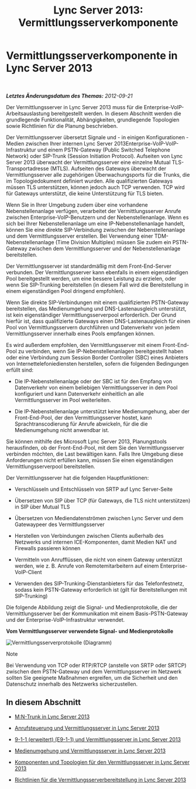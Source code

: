 ﻿---
title: 'Lync Server 2013: Vermittlungsserverkomponente'
TOCTitle: Vermittlungsserverkomponente
ms:assetid: 5b19edef-4a54-43c9-aa12-5643b8108355
ms:mtpsurl: https://technet.microsoft.com/de-de/library/Gg398399(v=OCS.15)
ms:contentKeyID: 49294113
ms.date: 05/19/2016
mtps_version: v=OCS.15
ms.translationtype: HT
---

# Vermittlungsserverkomponente in Lync Server 2013

 

_**Letztes Änderungsdatum des Themas:** 2012-09-21_

Der Vermittlungsserver in Lync Server 2013 muss für die Enterprise-VoIP-Arbeitsauslastung bereitgestellt werden. In diesem Abschnitt werden die grundlegende Funktionalität, Abhängigkeiten, grundlegende Topologien sowie Richtlinien für die Planung beschrieben.

Der Vermittlungsserver übersetzt Signale und - in einigen Konfigurationen - Medien zwischen Ihrer internen Lync Server 2013Enterprise-VoIP-VoIP-Infrastruktur und einem PSTN-Gateway (Public Switched Telephone Network) oder SIP-Trunk (Session Initiation Protocol). Aufseiten von Lync Server 2013 überwacht der Vermittlungsserver eine einzelne Mutual TLS-Transportadresse (MTLS). Aufseiten des Gateways überwacht der Vermittlungsserver alle zugehörigen Überwachungsports für die Trunks, die im Topologiedokument definiert wurden. Alle qualifizierten Gateways müssen TLS unterstützen, können jedoch auch TCP verwenden. TCP wird für Gateways unterstützt, die keine Unterstützung für TLS bieten.

Wenn Sie in Ihrer Umgebung zudem über eine vorhandene Nebenstellenanlage verfügen, verarbeitet der Vermittlungsserver Anrufe zwischen Enterprise-VoIP-Benutzern und der Nebenstellenanlage. Wenn es sich bei Ihrer Nebenstellenanlage um eine IP-Nebenstellenanlage handelt, können Sie eine direkte SIP-Verbindung zwischen der Nebenstellenanlage und dem Vermittlungsserver erstellen. Bei Verwendung einer TDM-Nebenstellenanlage (Time Division Multiplex) müssen Sie zudem ein PSTN-Gateway zwischen dem Vermittlungsserver und der Nebenstellenanlage bereitstellen.

Der Vermittlungsserver ist standardmäßig mit dem Front-End-Server verbunden. Der Vermittlungsserver kann ebenfalls in einem eigenständigen Pool bereitgestellt werden, um eine bessere Leistung zu erzielen, oder wenn Sie SIP-Trunking bereitstellen (in diesem Fall wird die Bereitstellung in einem eigenständigen Pool dringend empfohlen).

Wenn Sie direkte SIP-Verbindungen mit einem qualifizierten PSTN-Gateway bereitstellen, das Medienumgehung und DNS-Lastenausgleich unterstützt, ist kein eigenständiger Vermittlungsserverpool erforderlich. Der Grund hierfür ist, dass qualifizierte Gateways einen DNS-Lastenausgleich für einen Pool von Vermittlungsservern durchführen und Datenverkehr von jedem Vermittlungsserver innerhalb eines Pools empfangen können.

Es wird außerdem empfohlen, den Vermittlungsserver mit einem Front-End-Pool zu verbinden, wenn Sie IP-Nebenstellenanlagen bereitgestellt haben oder eine Verbindung zum Session Border Controller (SBC) eines Anbieters von Internettelefoniediensten herstellen, sofern die folgenden Bedingungen erfüllt sind:

  - Die IP-Nebenstellenanlage oder der SBC ist für den Empfang von Datenverkehr von einem beliebigen Vermittlungsserver in dem Pool konfiguriert und kann Datenverkehr einheitlich an alle Vermittlungsserver im Pool weiterleiten.

  - Die IP-Nebenstellenanlage unterstützt keine Medienumgehung, aber der Front-End-Pool, der den Vermittlungsserver hostet, kann Sprachtranscodierung für Anrufe abwickeln, für die die Medienumgehung nicht anwendbar ist.

Sie können mithilfe des Microsoft Lync Server 2013, Planungstools herausfinden, ob der Front-End-Pool, mit dem Sie den Vermittlungsserver verbinden möchten, die Last bewältigen kann. Falls Ihre Umgebung diese Anforderungen nicht erfüllen kann, müssen Sie einen eigenständigen Vermittlungsserverpool bereitstellen.

Der Vermittlungsserver hat die folgenden Hauptfunktionen:

  - Verschlüsseln und Entschlüsseln von SRTP auf Lync Server-Seite

  - Übersetzen von SIP über TCP (für Gateways, die TLS nicht unterstützen) in SIP über Mutual TLS

  - Übersetzen von Mediendatenströmen zwischen Lync Server und dem Gatewaypeer des Vermittlungsserver

  - Herstellen von Verbindungen zwischen Clients außerhalb des Netzwerks und internen ICE-Komponenten, damit Medien NAT und Firewalls passieren können

  - Vermitteln von Anrufflüssen, die nicht von einem Gateway unterstützt werden, wie z. B. Anrufe von Remotemitarbeitern auf einem Enterprise-VoIP-Client

  - Verwenden des SIP-Trunking-Dienstanbieters für das Telefonfestnetz, sodass kein PSTN-Gateway erforderlich ist (gilt für Bereitstellungen mit SIP-Trunking)

Die folgende Abbildung zeigt die Signal- und Medienprotokolle, die der Vermittlungsserver bei der Kommunikation mit einem Basis-PSTN-Gateway und der Enterprise-VoIP-Infrastruktur verwendet.

**Vom Vermittlungsserver verwendete Signal- und Medienprotokolle**

![Vermittlungsserverprotokolle (Diagramm)](images/Gg398399.c3d39ba0-e323-4a58-8f07-4e80d3278af2(OCS.15).jpg "Vermittlungsserverprotokolle (Diagramm)")


> [!NOTE]
> Bei Verwendung von TCP oder RTP/RTCP (anstelle von SRTP oder SRTCP) zwischen dem PSTN-Gateway und dem Vermittlungsserver im Netzwerk sollten Sie geeignete Maßnahmen ergreifen, um die Sicherheit und den Datenschutz innerhalb des Netzwerks sicherzustellen.



## In diesem Abschnitt

  - [M:N-Trunk in Lync Server 2013](lync-server-2013-m-n-trunk.md)

  - [Anrufsteuerung und Vermittlungsserver in Lync Server 2013](lync-server-2013-call-admission-control-and-mediation-server.md)

  - [9-1-1 (erweitert) (E9-1-1) und Vermittlungsserver in Lync Server 2013](lync-server-2013-enhanced-9-1-1-e9-1-1-and-mediation-server.md)

  - [Medienumgehung und Vermittlungsserver in Lync Server 2013](lync-server-2013-media-bypass-and-mediation-server.md)

  - [Komponenten und Topologien für den Vermittlungsserver in Lync Server 2013](lync-server-2013-components-and-topologies-for-mediation-server.md)

  - [Richtlinien für die Vermittlungsserverbereitstellung in Lync Server 2013](lync-server-2013-deployment-guidelines-for-mediation-server.md)

